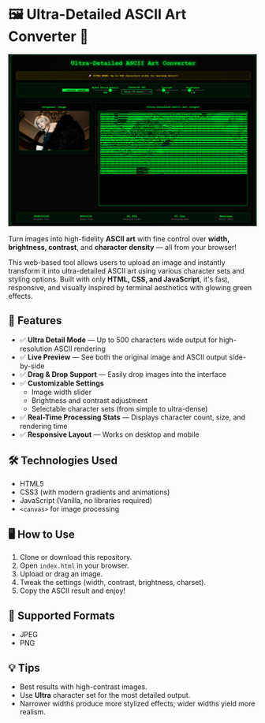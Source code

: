 # 🖼️ Ultra-Detailed ASCII Art Converter 🎨

![Preview of Ultra-Detailed ASCII Art Converter](index.png)

Turn images into high-fidelity **ASCII art** with fine control over **width, brightness, contrast**, and **character density** — all from your browser!

This web-based tool allows users to upload an image and instantly transform it into ultra-detailed ASCII art using various character sets and styling options. Built with only **HTML, CSS, and JavaScript**, it's fast, responsive, and visually inspired by terminal aesthetics with glowing green effects.

## 🚀 Features

- ✅ **Ultra Detail Mode** — Up to 500 characters wide output for high-resolution ASCII rendering
- ✅ **Live Preview** — See both the original image and ASCII output side-by-side
- ✅ **Drag & Drop Support** — Easily drop images into the interface
- ✅ **Customizable Settings**
  - Image width slider
  - Brightness and contrast adjustment
  - Selectable character sets (from simple to ultra-dense)
- ✅ **Real-Time Processing Stats** — Displays character count, size, and rendering time
- ✅ **Responsive Layout** — Works on desktop and mobile

## 🛠️ Technologies Used

- HTML5
- CSS3 (with modern gradients and animations)
- JavaScript (Vanilla, no libraries required)
- `<canvas>` for image processing

## 🖥️ How to Use

1. Clone or download this repository.
2. Open `index.html` in your browser.
3. Upload or drag an image.
4. Tweak the settings (width, contrast, brightness, charset).
5. Copy the ASCII result and enjoy!

## 📸 Supported Formats

- JPEG
- PNG
  
## 💡 Tips

- Best results with high-contrast images.
- Use **Ultra** character set for the most detailed output.
- Narrower widths produce more stylized effects; wider widths yield more realism.
